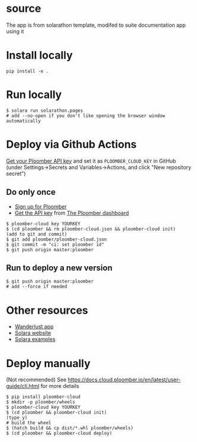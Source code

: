 # source

The app is from solarathon template, modifed to suite documentation app using it


# Install locally
```
pip install -e .
```

# Run locally

```
$ solara run solarathon.pages
# add --no-open if you don't like opening the browser window automatically
```

# Deploy via Github Actions

[Get your Ploomber API key](https://docs.cloud.ploomber.io/en/latest/quickstart/apikey.html) and set it as `PLOOMBER_CLOUD_KEY` in GitHub (under Settings->Secrets and Variables->Actions, and click "New repository secret")


## Do only once

 * [Sign up for Ploomber](https://www.platform.ploomber.io/register/)
 * [Get the API key](https://docs.cloud.ploomber.io/en/latest/quickstart/apikey.html) from [The Ploomber dashboard](https://platform.ploomber.io/)


```
$ ploomber-cloud key YOURKEY
$ (cd ploomber && rm ploomber-cloud.json && ploomber-cloud init)
(add to git and commit)
$ git add ploomber/ploomber-cloud.json
$ git commit -m "ci: set ploomber id"
$ git push origin master:ploomber
```


## Run to deploy a new version
```
$ git push origin master:ploomber
# add --force if needed
```

# Other resources

 * [Wanderlust app](https://github.com/widgetti/wanderlust)
 * [Solara website](https://github.com/widgetti/solara/tree/master/solara/website)
 * [Solara examples](https://solara.dev/examples)

# Deploy manually

(Not recommended)
See https://docs.cloud.ploomber.io/en/latest/user-guide/cli.html for more details

```
$ pip install ploomber-cloud
$ mkdir -p ploomber/wheels
$ ploomber-cloud key YOURKEY
$ (cd ploomber && ploomber-cloud init)
(type y)
# build the wheel
$ (hatch build && cp dist/*.whl ploomber/wheels)
$ (cd ploomber && ploomber-cloud deploy)
```
